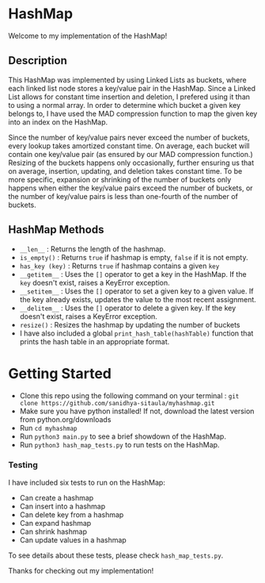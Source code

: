# HashMap

Welcome to my implementation of the HashMap!

## Description

This HashMap was implemented by using Linked Lists as buckets, where each linked list node stores a key/value pair in the HashMap. Since a Linked List allows for constant time insertion and deletion, I prefered using it than to using a normal array. In order to determine which bucket a given key belongs to, I have used the MAD compression function to map the given key into an index on the HashMap. 

Since the number of key/value pairs never exceed the number of buckets, every lookup takes amortized constant time. On average, each bucket will contain one key/value pair (as ensured by our MAD compression function.) Resizing of the buckets happens only occasionally, further ensuring us that on average, insertion, updating, and deletion takes constant time. To be more specific, expansion or shrinking of the number of buckets only happens when either the key/value pairs exceed the number of buckets, or the number of key/value pairs is less than one-fourth of the number of buckets. 

## HashMap Methods 

* `__len__` :
  Returns the length of the hashmap. 
* `is_empty()` :
  Returns `true` if hashmap is empty, `false` if it is not empty.
* `has_key (key)` :
  Returns `true` if hashmap contains a given `key` 
* `__getitem__` :
  Uses the `[]` operator to get a key in the HashMap. If the `key` doesn't exist, raises a KeyError exception.
* `__setitem__` :
  Uses the `[]` operator to set a given key to a given value. If the key already exists, updates the value to the most recent assignment. 
* `__delitem__` :
  Uses the `[]` operator to delete a given key. If the key doesn't exist, raises a KeyError exception.
* `resize()` :
  Resizes the hashmap by updating the number of buckets 
* I have also included a global `print_hash_table(hashTable)` function that prints the hash table in an appropriate format.  

# Getting Started 

* Clone this repo using the following command on your terminal : `git clone https://github.com/sanidhya-sitaula/myhashmap.git`
* Make sure you have python installed! If not, download the latest version from python.org/downloads 
* Run `cd myhashmap`
* Run `python3 main.py` to see a brief showdown of the HashMap.
* Run `python3 hash_map_tests.py` to run tests on the HashMap. 

### Testing 

I have included six tests to run on the HashMap:

* Can create a hashmap
* Can insert into a hashmap
* Can delete key from a hashmap
* Can expand hashmap 
* Can shrink hashmap
* Can update values in a hashmap

To see details about these tests, please check `hash_map_tests.py`. 

Thanks for checking out my implementation!
